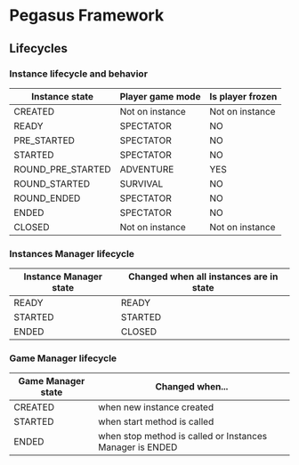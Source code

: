 # Pegasus Framework

## Lifecycles

### Instance lifecycle and behavior

| Instance state    | Player game mode | Is player frozen |
|-------------------|------------------|------------------|
| CREATED           | Not on instance  | Not on instance  |
| READY             | SPECTATOR        | NO               |
| PRE_STARTED       | SPECTATOR        | NO               |
| STARTED           | SPECTATOR        | NO               |
| ROUND_PRE_STARTED | ADVENTURE        | YES              |
| ROUND_STARTED     | SURVIVAL         | NO               |
| ROUND_ENDED       | SPECTATOR        | NO               |
| ENDED             | SPECTATOR        | NO               |
| CLOSED            | Not on instance  | Not on instance  |

### Instances Manager lifecycle

| Instance Manager state | Changed when all instances are in state |
|------------------------|-----------------------------------------|
| READY                  | READY                                   |
| STARTED                | STARTED                                 |
| ENDED                  | CLOSED                                  |

### Game Manager lifecycle

| Game Manager state | Changed when...                                          |
|--------------------|----------------------------------------------------------|
| CREATED            | when new instance created                                |
| STARTED            | when start method is called                              |
| ENDED              | when stop method is called or Instances Manager is ENDED |

